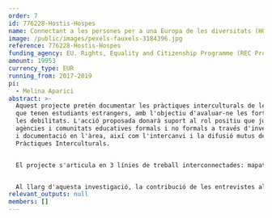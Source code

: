 ```yaml
---
order: 7
id: 776228-Hostis-Hospes
name: Connectant a les persones per a una Europa de les diversitats (HOSTIS-HOSPES)
image: /public/images/pexels-fauxels-3184396.jpg
reference: 776228-Hostis-Hospes
funding_agency: EU. Rights, Equality and Citizenship Programme (REC Progr.) 2014-2020
amount: 19953
currency_type: EUR
running_from: 2017-2019
pi:
  - Melina Aparici
abstract: >-
  Aquest projecte pretén documentar les pràctiques interculturals de les escoles
  que tenen estudiants estrangers, amb l'objectiu d'avaluar-ne les fortaleses i
  les debilitats. L'acció proposada donarà suport al rol positiu que juguen les
  agències i comunitats educatives formals i no formals a través d'investigació
  i documentació en l'àrea, així com l'intercanvi i la difusió mutus de Bones
  Pràctiques Interculturals.


  El projecte s'articula en 3 línies de treball interconnectades: mapatge i investigació dels reptes multiculturals als quals s'enfronta el sistema escolar i la seva capacitat de resiliència en les zones de migració en trànsit (LT 1); experimentació d'un model pilot d'aprenentatge intercultural en les societats de migració en trànsit i sistematització dels resultats de la investigació emmarcats en una proposta de model pilot (LT 2); promoció i difusió del "Model intercultural sicilià" per al diàleg intercultural i la inclusió a escala regional i de la UE (LT 3).


  Al llarg d'aquesta investigació, la contribució de les entrevistes als professors serà crucial, ja que els resultats dels processos educacionals recauen majoritàriament en les capacitats dels professors per a transformar l'escola en un espai de ciutadania activa.
relevant_outputs: null
members: []
---
```

